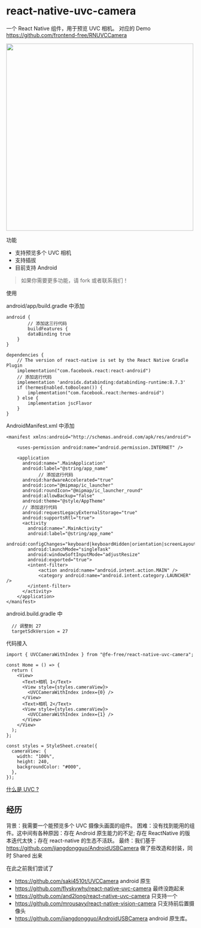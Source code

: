 # react-native-uvc-camera

一个 React Native 组件，用于预览 UVC 相机。
对应的 Demo https://github.com/frontend-free/RNUVCCamera

<img src="https://raw.githubusercontent.com/frontend-free/react-native-uvc-camera/refs/heads/main/md_doc/uvc.png" width="500">

功能

- 支持预览多个 UVC 相机
- 支持插拔
- 目前支持 Android

> 如果你需要更多功能，请 fork 或者联系我们！

使用

android/app/build.gradle 中添加

```
android {
		// 添加这三行代码
		buildFeatures {
        dataBinding true
    }
}

dependencies {
    // The version of react-native is set by the React Native Gradle Plugin
    implementation("com.facebook.react:react-android")
    // 添加这行代码
    implementation 'androidx.databinding:databinding-runtime:8.7.3'
    if (hermesEnabled.toBoolean()) {
        implementation("com.facebook.react:hermes-android")
    } else {
        implementation jscFlavor
    }
}
```

AndroidManifest.xml 中添加

```
<manifest xmlns:android="http://schemas.android.com/apk/res/android">

    <uses-permission android:name="android.permission.INTERNET" />

    <application
      android:name=".MainApplication"
      android:label="@string/app_name"
			// 添加这行代码
      android:hardwareAccelerated="true"
      android:icon="@mipmap/ic_launcher"
      android:roundIcon="@mipmap/ic_launcher_round"
      android:allowBackup="false"
      android:theme="@style/AppTheme"
      // 添加这行代码
      android:requestLegacyExternalStorage="true"
      android:supportsRtl="true">
      <activity
        android:name=".MainActivity"
        android:label="@string/app_name"
        android:configChanges="keyboard|keyboardHidden|orientation|screenLayout|screenSize|smallestScreenSize|uiMode"
        android:launchMode="singleTask"
        android:windowSoftInputMode="adjustResize"
        android:exported="true">
        <intent-filter>
            <action android:name="android.intent.action.MAIN" />
            <category android:name="android.intent.category.LAUNCHER" />
        </intent-filter>
      </activity>
    </application>
</manifest>
```

android.build.gradle 中

```
  // 调整到 27
  targetSdkVersion = 27
```

代码接入

```tsx
import { UVCCameraWithIndex } from "@fe-free/react-native-uvc-camera";

const Home = () => {
  return (
    <View>
      <Text>相机 1</Text>
      <View style={styles.cameraView}>
        <UVCCameraWithIndex index={0} />
      </View>
      <Text>相机 2</Text>
      <View style={styles.cameraView}>
        <UVCCameraWithIndex index={1} />
      </View>
    </View>
  );
};

const styles = StyleSheet.create({
  cameraView: {
    width: "100%",
    height: 240,
    backgroundColor: "#000",
  },
});
```

[什么是 UVC ?](https://baike.baidu.com/item/uvc/3809290)

## 经历

背景：我需要一个能预览多个 UVC 摄像头画面的组件。
困难：没有找到能用的组件。这中间有各种原因：存在 Android 原生能力的不足; 存在 ReactNative 的版本迭代太快；存在 react-native 的生态不活跃。
最终：我们基于 https://github.com/jiangdongguo/AndroidUSBCamera 做了些改造和封装，同时 Shared 出来

在此之前我们尝试了

- https://github.com/saki4510t/UVCCamera android 原生
- https://github.com/flyskywhy/react-native-uvc-camera 最终没跑起来
- https://github.com/and2long/react-native-uvc-camera 只支持一个
- https://github.com/mrousavy/react-native-vision-camera 只支持前后置摄像头
- https://github.com/jiangdongguo/AndroidUSBCamera android 原生库。
